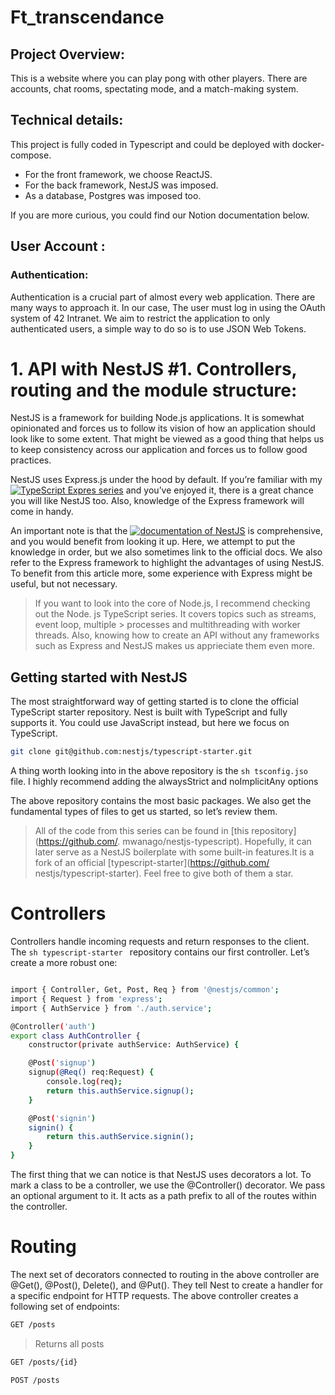 # Ft_transcendance

## Project Overview:

<p>This is a website where you can play pong with other players. There are accounts, chat rooms, spectating mode, and a match-making system.</p>

## Technical details:

This project is fully coded in Typescript and could be deployed with docker-compose.

- For the front framework, we choose ReactJS.
- For the back framework, NestJS was imposed.
- As a database, Postgres was imposed too.

If you are more curious, you could find our Notion documentation below.

## User Account :

### Authentication:

Authentication is a crucial part of almost every web application. There are many ways to approach it. In our case, The user must log in using the OAuth system of 42 Intranet. We aim to restrict the application to only authenticated users, a simple way to do so is to use JSON Web Tokens.

# 1. API with NestJS #1. Controllers, routing and the module structure:

NestJS is a framework for building Node.js applications. It is somewhat opinionated and forces us to follow its vision of how an application should look like to some extent. That might be viewed as a good thing that helps us to keep consistency across our application and forces us to follow good practices.

NestJS uses Express.js under the hood by default. If you’re familiar with my [![TypeScript Expres series](https://wanago.io/2018/12/03/typescript-express-tutorial-routing-controllers-middleware/)](https://wanago.io/2018/12/03/typescript-express-tutorial-routing-controllers-middleware/) and you’ve enjoyed it, there is a great chance you will like NestJS too. Also, knowledge of the Express framework will come in handy.

An important note is that the [![documentation of NestJS](https://docs.nestjs.com)](https://docs.nestjs.com) is comprehensive, and you would benefit from looking it up. Here, we attempt to put the knowledge in order, but we also sometimes link to the official docs. We also refer to the Express framework to highlight the advantages of using NestJS. To benefit from this article more, some experience with Express might be useful, but not necessary.

> If you want to look into the core of Node.js, I recommend checking out the Node.
> js TypeScript series. It covers topics such as streams, event loop, multiple >
> processes and multithreading with worker threads. Also, knowing how to create an 
> API without any frameworks such as Express and NestJS makes us apprieciate them 
> even more.

## Getting started with NestJS

The most straightforward way of getting started is to clone the official TypeScript starter repository. Nest is built with TypeScript and fully supports it. You could use JavaScript instead, but here we focus on TypeScript.

```sh
git clone git@github.com:nestjs/typescript-starter.git
```

A thing worth looking into in the above repository is the  ```sh tsconfig.jso ``` file. I highly recommend adding the  alwaysStrict and  noImplicitAny options

The above repository contains the most basic packages. We also get the fundamental types of files to get us started, so let’s review them.

> All of the code from this series can be found in [this repository](https://github.com/. 
> mwanago/nestjs-typescript). Hopefully, it can later serve as a NestJS boilerplate with some
> built-in features.It is a fork of an official [typescript-starter](https://github.com/ 
> nestjs/typescript-starter). Feel free to give both of them a star.

# Controllers

Controllers handle incoming requests and return responses to the client. The  ```sh typescript-starter ``` repository contains our first controller. Let’s create a more robust one:

```sh

import { Controller, Get, Post, Req } from '@nestjs/common';
import { Request } from 'express';
import { AuthService } from './auth.service';

@Controller('auth')
export class AuthController {
    constructor(private authService: AuthService) {

    @Post('signup')
    signup(@Req() req:Request) {
        console.log(req);
        return this.authService.signup();
    }

    @Post('signin')
    signin() {
        return this.authService.signin();
    }
}

```

The first thing that we can notice is that NestJS uses decorators a lot. To mark a class to be a controller, we use the  @Controller() decorator. We pass an optional argument to it. It acts as a path prefix to all of the routes within the controller.

# Routing

The next set of decorators connected to routing in the above controller are  @Get(),  @Post(),  Delete(),  and  @Put(). They tell Nest to create a handler for a specific endpoint for HTTP requests. The above controller creates a following set of endpoints:

```sh 
GET /posts 
```
> Returns all posts

```sh 
GET /posts/{id}
```

```sh
POST /posts
```